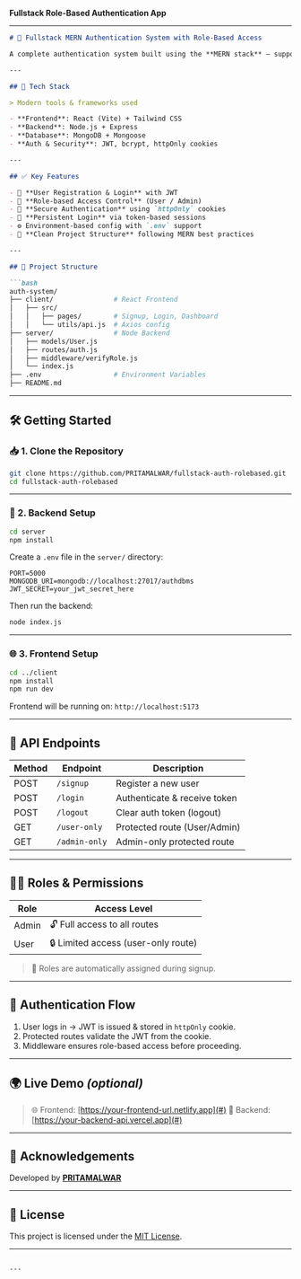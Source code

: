**Fullstack Role-Based Authentication App** 

---

````markdown
# 🔐 Fullstack MERN Authentication System with Role-Based Access

A complete authentication system built using the **MERN stack** — supporting **user registration**, **JWT-based login/logout**, and **role-based access control**. Built with **React (Vite)**, **Node.js**, **Express**, and **MongoDB**, this project follows clean and scalable coding practices.

---

## 🚀 Tech Stack

> Modern tools & frameworks used

- **Frontend**: React (Vite) + Tailwind CSS
- **Backend**: Node.js + Express
- **Database**: MongoDB + Mongoose
- **Auth & Security**: JWT, bcrypt, httpOnly cookies

---

## ✅ Key Features

- 📝 **User Registration & Login** with JWT
- 🔐 **Role-based Access Control** (User / Admin)
- 🍪 **Secure Authentication** using `httpOnly` cookies
- 🔄 **Persistent Login** via token-based sessions
- ⚙️ Environment-based config with `.env` support
- 🧼 **Clean Project Structure** following MERN best practices

---

## 📁 Project Structure

```bash
auth-system/
├── client/               # React Frontend
│   ├── src/
│   │   ├── pages/        # Signup, Login, Dashboard
│   │   └── utils/api.js  # Axios config
├── server/               # Node Backend
│   ├── models/User.js
│   ├── routes/auth.js
│   ├── middleware/verifyRole.js
│   └── index.js
├── .env                  # Environment Variables
├── README.md
````

---

## 🛠️ Getting Started

### 📥 1. Clone the Repository

```bash
git clone https://github.com/PRITAMALWAR/fullstack-auth-rolebased.git
cd fullstack-auth-rolebased
```

---

### 🔧 2. Backend Setup

```bash
cd server
npm install
```

Create a `.env` file in the `server/` directory:

```env
PORT=5000
MONGODB_URI=mongodb://localhost:27017/authdbms
JWT_SECRET=your_jwt_secret_here
```

Then run the backend:

```bash
node index.js
```

---

### 🌐 3. Frontend Setup

```bash
cd ../client
npm install
npm run dev
```

Frontend will be running on: `http://localhost:5173`

---

## 📡 API Endpoints

| Method | Endpoint      | Description                  |
| ------ | ------------- | ---------------------------- |
| POST   | `/signup`     | Register a new user          |
| POST   | `/login`      | Authenticate & receive token |
| POST   | `/logout`     | Clear auth token (logout)    |
| GET    | `/user-only`  | Protected route (User/Admin) |
| GET    | `/admin-only` | Admin-only protected route   |

---

## 🧑‍💼 Roles & Permissions

| Role  | Access Level                        |
| ----- | ----------------------------------- |
| Admin | 🔓 Full access to all routes        |
| User  | 🔒 Limited access (user-only route) |

> 🛂 Roles are automatically assigned during signup.

---

## 🔐 Authentication Flow

1. User logs in → JWT is issued & stored in `httpOnly` cookie.
2. Protected routes validate the JWT from the cookie.
3. Middleware ensures role-based access before proceeding.

---

## 🌍 Live Demo *(optional)*

> 🌐 Frontend: [https://your-frontend-url.netlify.app](#)
> 🔗 Backend: [https://your-backend-api.vercel.app](#)

---

## 🙌 Acknowledgements

Developed by [**PRITAMALWAR**](https://github.com/PRITAMALWAR/fullstack-auth-rolebased)

---

## 📜 License

This project is licensed under the [MIT License](LICENSE).

---

```

---


```
